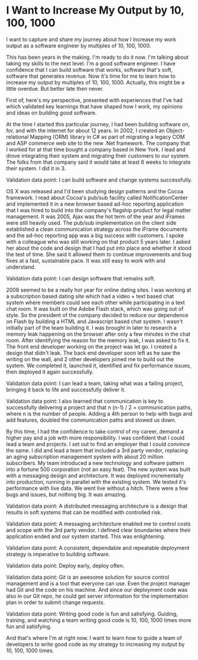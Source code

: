 # I Want to Increase My Output by 10, 100, 1000

I want to capture and share my journey about how I increase my work output as a software engineer by multiples of 10, 100, 1000.

This has been years in the making. I'm ready to do it now. I'm talking about taking my skills to the next level. I'm a good software engineer. I have confidence that I can build software that works, software that's soft, software that generates revenue. Now it's time for me to learn how to increase my output by multiples of 10, 100, 1000. Actually, this might be a little overdue. But better late then never.

First of, here's my perspective, presented with experiences that I've had which validated key learnings that have shaped how I work, my opinions and ideas on building good software.

At the time I started this particular journey, I had been building software on, for, and with the internet for about 12 years. In 2002, I created an Object-relational Mapping (ORM) library in C# as part of migrating a legacy COM and ASP commerce web site to the new .Net framework. The company that I worked for at that time bought a company based in New York. I lead and drove integrating their system and migrating their customers to our system. The folks from that company said it would take at least 6 weeks to integrate their system. I did it in 3.

Validation data point: I can build software and change systems successfully.

OS X was released and I'd been studying design patterns and the Cocoa framework. I read about Cocoa's pub/sub facility called NotificationCenter and implemented it in a new browser based ad-hoc reporting application that I was hired to build into the company's flagship product for legal matter management. It was 2005, Ajax was the hot term of the year and iFrames were still heavily used. The pub/sub implementation on the client side established a clean communication strategy across the iFrame documents and the ad-hoc reporting app was a big success with customers. I spoke with a colleague who was still working on that product 5 years later. I asked her about the code and design that I had put into place and whether it stood the test of time. She said it allowed them to continue improvements and bug fixes at a fast, sustainable pace. It was still easy to work with and understand.

Validation data point: I can design software that remains soft.

2008 seemed to be a really hot year for online dating sites. I was working at a subscription based dating site which had a video + text based chat system where members could see each other while participating in a text chat room. It was built on the Adobe Flash stack, which was going out of style. So the president of the company decided to reduce our dependence on Flash by building a HTML and Javascript based chat system. I wasn't initially part of the team building it. I was brought in later to research a memory leak happening on the browser after only a few minutes in the chat room. After identifying the reason for the memory leak, I was asked to fix it. The front end developer working on the project was let go. I created a design that didn't leak. The back end developer soon left as he saw the writing on the wall, and 2 other developers joined me to build out the system. We completed it, launched it, identified and fix performance issues, then deployed it again successfully.

Validation data point: I can lead a team, taking what was a failing project, bringing it back to life and successfully deliver it.

Validation data point: I also learned that communication is key to successfully delivering a project and that n (n-1) / 2 = communication paths, where n is the number of people. Adding a 4th person to help with bugs and add features, doubled the communication paths and slowed us down.

By this time, I had the confidence to take control of my career, demand a higher pay and a job with more responsibility. I was confident that I could lead a team and projects. I set out to find an employer that I could convince the same. I did and lead a team that included a 3rd party vendor, replacing an aging subscription management system with about 20 million subscribers. My team introduced a new technology and software pattern into a fortune 500 corporation (not an easy feat). The new system was built with a messaging design and architecture. It was deployed incrementally into production, running in parallel with the existing system. We tested it's performance with live data. We went live without a hitch. There were a few bugs and issues, but nothing big. It was amazing.

Validation data point: A distributed messaging architecture is a design that results in soft systems that can be modified with controlled risk.

Validation data point: A messaging architecture enabled me to control costs and scope with the 3rd party vendor. I defined clear boundaries where their application ended and our system started. This was enlightening.

Validation data point: A consistent, dependable and repeatable deployment strategy is imperative to building software.

Validation data point: Deploy early, deploy often.

Validation data point: Git is an awesome solution for source control management and is a tool that everyone can use. Even the project manager had Git and the code on his machine. And since our deployment code was also in our Git repo, he could get server information for the implementation plan in order to submit change requests.

Validation data point: Writing good code is fun and satisfying. Guiding, training, and watching a team writing good code is 10, 100, 1000 times more fun and satisfying.

And that's where I'm at right now. I want to learn how to guide a team of developers to write good code as my strategy to increasing my output by 10, 100, 1000 times.

<script server>
    export default {
        layout: './layouts/post.html',
        image: '',
        title: "I Want to Increase My Output by 10, 100, 1000",
        excerpt: 'I want to capture and share my journey about how I increase my work output as a software engineer by multiples of 10, 100, 1000.',
        shouldPublish: true,
        uri: '/blog/2014/increase-my-output.html',
        published: new Date('2014-01-01T17:43:08.111Z'),
        tags: ['career']
    }
</script>
